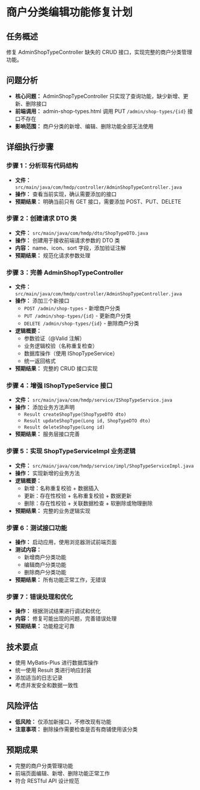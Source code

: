 # 商户分类编辑功能修复计划

## 任务概述
修复 AdminShopTypeController 缺失的 CRUD 接口，实现完整的商户分类管理功能。

## 问题分析
- **核心问题：** AdminShopTypeController 只实现了查询功能，缺少新增、更新、删除接口
- **前端调用：** admin-shop-types.html 调用 PUT `/admin/shop-types/{id}` 接口不存在
- **影响范围：** 商户分类的新增、编辑、删除功能全部无法使用

## 详细执行步骤

### 步骤 1：分析现有代码结构
- **文件：** `src/main/java/com/hmdp/controller/AdminShopTypeController.java`
- **操作：** 查看当前实现，确认需要添加的接口
- **预期结果：** 明确当前只有 GET 接口，需要添加 POST、PUT、DELETE

### 步骤 2：创建请求 DTO 类
- **文件：** `src/main/java/com/hmdp/dto/ShopTypeDTO.java`
- **操作：** 创建用于接收前端请求参数的 DTO 类
- **内容：** name、icon、sort 字段，添加验证注解
- **预期结果：** 规范化请求参数处理

### 步骤 3：完善 AdminShopTypeController
- **文件：** `src/main/java/com/hmdp/controller/AdminShopTypeController.java`
- **操作：** 添加三个新接口
  - `POST /admin/shop-types` - 新增商户分类
  - `PUT /admin/shop-types/{id}` - 更新商户分类  
  - `DELETE /admin/shop-types/{id}` - 删除商户分类
- **逻辑概要：**
  - 参数验证（@Valid 注解）
  - 业务逻辑校验（名称重复检查）
  - 数据库操作（使用 IShopTypeService）
  - 统一返回格式
- **预期结果：** 完整的 CRUD 接口实现

### 步骤 4：增强 IShopTypeService 接口
- **文件：** `src/main/java/com/hmdp/service/IShopTypeService.java`
- **操作：** 添加业务方法声明
  - `Result createShopType(ShopTypeDTO dto)`
  - `Result updateShopType(Long id, ShopTypeDTO dto)`
  - `Result deleteShopType(Long id)`
- **预期结果：** 服务层接口完善

### 步骤 5：实现 ShopTypeServiceImpl 业务逻辑
- **文件：** `src/main/java/com/hmdp/service/impl/ShopTypeServiceImpl.java`
- **操作：** 实现新增的业务方法
- **逻辑概要：**
  - 新增：名称重复校验 + 数据插入
  - 更新：存在性校验 + 名称重复校验 + 数据更新
  - 删除：存在性校验 + 关联数据检查 + 软删除或物理删除
- **预期结果：** 完整的业务逻辑实现

### 步骤 6：测试接口功能
- **操作：** 启动应用，使用浏览器测试前端页面
- **测试内容：**
  - 新增商户分类功能
  - 编辑商户分类功能
  - 删除商户分类功能
- **预期结果：** 所有功能正常工作，无错误

### 步骤 7：错误处理和优化
- **操作：** 根据测试结果进行调试和优化
- **内容：** 修复可能出现的问题，完善错误处理
- **预期结果：** 功能稳定可靠

## 技术要点
- 使用 MyBatis-Plus 进行数据库操作
- 统一使用 Result 类进行响应封装
- 添加适当的日志记录
- 考虑并发安全和数据一致性

## 风险评估
- **低风险：** 仅添加新接口，不修改现有功能
- **注意事项：** 删除操作需要检查是否有商铺使用该分类

## 预期成果
- 完整的商户分类管理功能
- 前端页面编辑、新增、删除功能正常工作
- 符合 RESTful API 设计规范